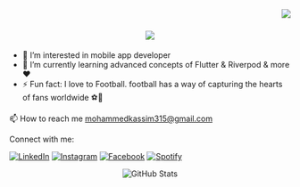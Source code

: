 <img align="right" src="https://visitor-badge.laobi.icu/badge?page_id=salesp07.salesp07" />

<h1 align="center">
    <img src="https://readme-typing-svg.herokuapp.com/?font=Righteous&size=35&center=true&vCenter=true&width=500&height=70&duration=4000&lines=Hi+There!+👋;+I'm+Mohammed+Kassim!;" />
</h1>

- 👀 I’m interested in mobile app developer
- 🌱 I’m currently learning advanced concepts of Flutter & Riverpod & more❤️
- ⚡ Fun fact: I love to Football. football has a way of capturing the hearts of fans worldwide ⚽🎉
  
 📫 How to reach me mohammedkassim315@gmail.com 
 
Connect with me:

<a href="https://www.linkedin.com/in/kassim206/" target="_blank"><img src="https://img.shields.io/badge/LinkedIn-%230077B5.svg?&style=flat-square&logo=linkedin&logoColor=white" alt="LinkedIn"></a>
<a href="https://www.instagram.com/qazz_im/" target="_blank"><img src="https://img.shields.io/badge/Instagram-%23E4405F.svg?&style=flat-square&logo=instagram&logoColor=white" alt="Instagram"></a>
<a href="https://www.facebook.com/Mohammedkassim Kassim" target="_blank"><img src="https://img.shields.io/badge/Facebook-%231877F2.svg?&style=flat-square&logo=facebook&logoColor=white" alt="Facebook"></a>
<a href="https://open.spotify.com/playlist/37i9dQZF1DWYfNJLV7OBMA" target="_blank"><img src="https://img.shields.io/badge/Spotify-%231ED760.svg?&style=flat-square&logo=spotify&logoColor=white" alt="Spotify"></a>


<p align="center">
  <img src="https://github-readme-stats.vercel.app/api/top-langs/?username=kassim206&layout=compact&theme=chartreuse-dark" alt="GitHub Stats" />
</p>

<!---
kassim206/kassim206 is a ✨ special ✨ repository because its `README.md` (this file) appears on your GitHub profile.
You can click the Preview link to take a look at your changes.
--->


